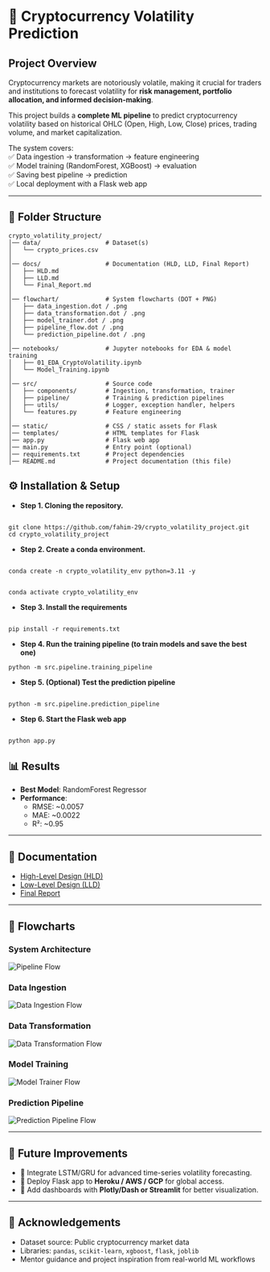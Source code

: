 
# 🚀 Cryptocurrency Volatility Prediction

##  Project Overview
Cryptocurrency markets are notoriously volatile, making it crucial for traders and institutions to forecast volatility for **risk management, portfolio allocation, and informed decision-making**.  

This project builds a **complete ML pipeline** to predict cryptocurrency volatility based on historical OHLC (Open, High, Low, Close) prices, trading volume, and market capitalization.  

The system covers:  
✅ Data ingestion → transformation → feature engineering  
✅ Model training (RandomForest, XGBoost) → evaluation  
✅ Saving best pipeline → prediction  
✅ Local deployment with a Flask web app  

---

## 📂 Folder Structure

```text
crypto_volatility_project/
│── data/                  # Dataset(s)
│   └── crypto_prices.csv
│
│── docs/                  # Documentation (HLD, LLD, Final Report)
│   ├── HLD.md
│   ├── LLD.md
│   └── Final_Report.md
│
│── flowchart/             # System flowcharts (DOT + PNG)
│   ├── data_ingestion.dot / .png
│   ├── data_transformation.dot / .png
│   ├── model_trainer.dot / .png
│   ├── pipeline_flow.dot / .png
│   └── prediction_pipeline.dot / .png
│
│── notebooks/             # Jupyter notebooks for EDA & model training
│   ├── 01_EDA_CryptoVolatility.ipynb
│   └── Model_Training.ipynb
│
│── src/                   # Source code
│   ├── components/        # Ingestion, transformation, trainer
│   ├── pipeline/          # Training & prediction pipelines
│   ├── utils/             # Logger, exception handler, helpers
│   └── features.py        # Feature engineering
│
│── static/                # CSS / static assets for Flask
│── templates/             # HTML templates for Flask
│── app.py                 # Flask web app
│── main.py                # Entry point (optional)
│── requirements.txt       # Project dependencies
│── README.md              # Project documentation (this file)
```



## ⚙️ Installation & Setup

- **Step 1. Cloning the repository.**

```

git clone https://github.com/fahim-29/crypto_volatility_project.git
cd crypto_volatility_project

```

- **Step 2. Create a conda environment.**

```

conda create -n crypto_volatility_env python=3.11 -y

```

```

conda activate crypto_volatility_env

```

- **Step 3. Install the requirements**

```

pip install -r requirements.txt

```

- **Step 4. Run the training pipeline (to train models and save the best one)**

```
python -m src.pipeline.training_pipeline
```

- **Step 5. (Optional) Test the prediction pipeline**

```

python -m src.pipeline.prediction_pipeline

```

- **Step 6. Start the Flask web app**

```

python app.py

```


## 📊 Results
- **Best Model**: RandomForest Regressor  
- **Performance**:  
  - RMSE: ~0.0057  
  - MAE: ~0.0022  
  - R²: ~0.95  

---

## 📖 Documentation
- [High-Level Design (HLD)](docs/HLD.md)  
- [Low-Level Design (LLD)](docs/LLD.md)  
- [Final Report](docs/Final_Report.md)  

---

## 📌 Flowcharts
### System Architecture
![Pipeline Flow](flowchart/pipeline_flow.png)

### Data Ingestion
![Data Ingestion Flow](flowchart/data_ingestion.png)

### Data Transformation
![Data Transformation Flow](flowchart/data_transformation.png)

### Model Training
![Model Trainer Flow](flowchart/model_trainer.png)

### Prediction Pipeline
![Prediction Pipeline Flow](flowchart/prediction_pipeline.png)

---

## 🚀 Future Improvements
- 🔹 Integrate LSTM/GRU for advanced time-series volatility forecasting.  
- 🔹 Deploy Flask app to **Heroku / AWS / GCP** for global access.  
- 🔹 Add dashboards with **Plotly/Dash or Streamlit** for better visualization.  

---

## 🙌 Acknowledgements
- Dataset source: Public cryptocurrency market data  
- Libraries: `pandas`, `scikit-learn`, `xgboost`, `flask`, `joblib`  
- Mentor guidance and project inspiration from real-world ML workflows  


